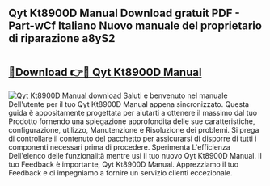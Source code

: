 ## Qyt Kt8900D Manual Download gratuit PDF - Part-wCf Italiano Nuovo manuale del proprietario di riparazione a8yS2

# <h2><a href="http://dfgwqq.blite.top/?on=Qyt+Kt8900D+Manual">🔗Download 👉🔴 Qyt Kt8900D Manual</a></h2>

[![Qyt Kt8900D Manual download](https://i.imgur.com/lujVjoI.png)](http://dfgwqq.blite.top/?on=Qyt+Kt8900D+Manual)
Saluti e benvenuto nel manuale Dell'utente per il tuo Qyt Kt8900D Manual appena sincronizzato. Questa guida è appositamente progettata per aiutarti a ottenere il massimo dal tuo Prodotto fornendo una spiegazione approfondita delle sue caratteristiche, configurazione, utilizzo, Manutenzione e Risoluzione dei problemi. Si prega di controllare il contenuto del pacchetto per assicurarsi di disporre di tutti i componenti necessari prima di procedere. Sperimenta L'efficienza Dell'elenco delle funzionalità mentre usi il tuo nuovo Qyt Kt8900D Manual. Il tuo Feedback è importante, Qyt Kt8900D Manual. Apprezziamo il tuo Feedback e ci impegniamo a fornire un servizio clienti eccezionale.
